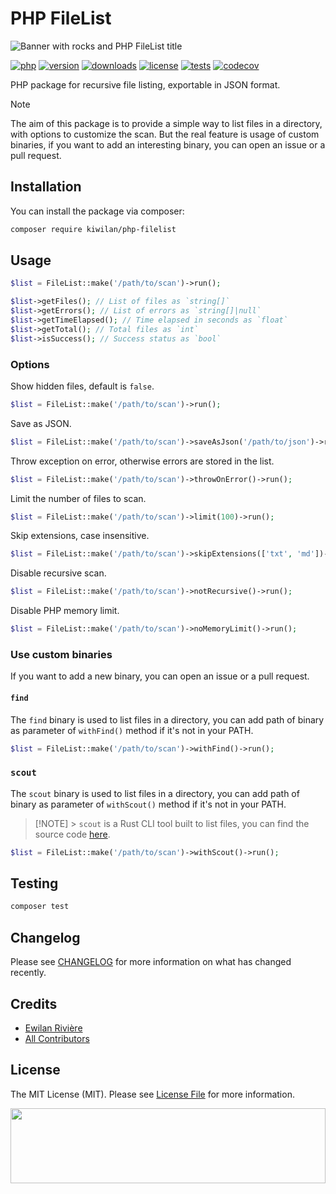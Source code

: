 # PHP FileList

![Banner with rocks and PHP FileList title](https://raw.githubusercontent.com/kiwilan/php-filelist/main/docs/banner.jpg)

[![php][php-version-src]][php-version-href]
[![version][version-src]][version-href]
[![downloads][downloads-src]][downloads-href]
[![license][license-src]][license-href]
[![tests][tests-src]][tests-href]
[![codecov][codecov-src]][codecov-href]

PHP package for recursive file listing, exportable in JSON format.

> [!NOTE]
> The aim of this package is to provide a simple way to list files in a directory, with options to customize the scan. But the real feature is usage of custom binaries, if you want to add an interesting binary, you can open an issue or a pull request.

## Installation

You can install the package via composer:

```bash
composer require kiwilan/php-filelist
```

## Usage

```php
$list = FileList::make('/path/to/scan')->run();

$list->getFiles(); // List of files as `string[]`
$list->getErrors(); // List of errors as `string[]|null`
$list->getTimeElapsed(); // Time elapsed in seconds as `float`
$list->getTotal(); // Total files as `int`
$list->isSuccess(); // Success status as `bool`
```

### Options

Show hidden files, default is `false`.

```php
$list = FileList::make('/path/to/scan')->run();
```

Save as JSON.

```php
$list = FileList::make('/path/to/scan')->saveAsJson('/path/to/json')->run();
```

Throw exception on error, otherwise errors are stored in the list.

```php
$list = FileList::make('/path/to/scan')->throwOnError()->run();
```

Limit the number of files to scan.

```php
$list = FileList::make('/path/to/scan')->limit(100)->run();
```

Skip extensions, case insensitive.

```php
$list = FileList::make('/path/to/scan')->skipExtensions(['txt', 'md'])->run();
```

Disable recursive scan.

```php
$list = FileList::make('/path/to/scan')->notRecursive()->run();
```

Disable PHP memory limit.

```php
$list = FileList::make('/path/to/scan')->noMemoryLimit()->run();
```

### Use custom binaries

If you want to add a new binary, you can open an issue or a pull request.

#### `find`

The `find` binary is used to list files in a directory, you can add path of binary as parameter of `withFind()` method if it's not in your PATH.

```php
$list = FileList::make('/path/to/scan')->withFind()->run();
```

### `scout`

The `scout` binary is used to list files in a directory, you can add path of binary as parameter of `withScout()` method if it's not in your PATH.

> [!NOTE] > `scout` is a Rust CLI tool built to list files, you can find the source code [here](https://github.com/ewilan-riviere/scout).

```php
$list = FileList::make('/path/to/scan')->withScout()->run();
```

## Testing

```bash
composer test
```

## Changelog

Please see [CHANGELOG](CHANGELOG.md) for more information on what has changed recently.

## Credits

-   [Ewilan Rivière](https://github.com/kiwilan)
-   [All Contributors](../../contributors)

## License

The MIT License (MIT). Please see [License File](LICENSE.md) for more information.

[<img src="https://user-images.githubusercontent.com/48261459/201463225-0a5a084e-df15-4b11-b1d2-40fafd3555cf.svg" height="120rem" width="100%" />](https://github.com/kiwilan)

[version-src]: https://img.shields.io/packagist/v/kiwilan/php-filelist.svg?style=flat&colorA=18181B&colorB=777BB4
[version-href]: https://packagist.org/packages/kiwilan/php-filelist
[php-version-src]: https://img.shields.io/static/v1?style=flat&label=PHP&message=v8.1&color=777BB4&logo=php&logoColor=ffffff&labelColor=18181b
[php-version-href]: https://www.php.net/
[downloads-src]: https://img.shields.io/packagist/dt/kiwilan/php-filelist.svg?style=flat&colorA=18181B&colorB=777BB4
[downloads-href]: https://packagist.org/packages/kiwilan/php-filelist
[license-src]: https://img.shields.io/github/license/kiwilan/php-filelist.svg?style=flat&colorA=18181B&colorB=777BB4
[license-href]: https://github.com/kiwilan/php-filelist/blob/main/README.md
[tests-src]: https://img.shields.io/github/actions/workflow/status/kiwilan/php-filelist/run-tests.yml?branch=main&label=tests&style=flat&colorA=18181B
[tests-href]: https://packagist.org/packages/kiwilan/php-filelist
[codecov-src]: https://img.shields.io/codecov/c/gh/kiwilan/php-filelist/main?style=flat&colorA=18181B&colorB=777BB4
[codecov-href]: https://codecov.io/gh/kiwilan/php-filelist
